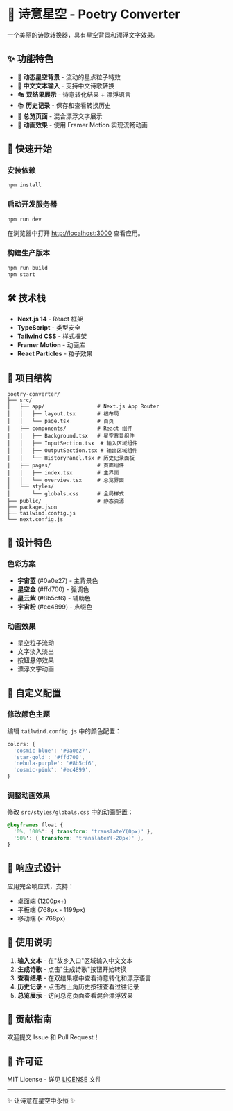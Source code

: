 # 🌠 诗意星空 - Poetry Converter

一个美丽的诗歌转换器，具有星空背景和漂浮文字效果。

## ✨ 功能特色

- 🌌 **动态星空背景** - 流动的星点粒子特效
- 📝 **中文文本输入** - 支持中文诗歌转换
- 🎭 **双结果展示** - 诗意转化结果 + 漂浮语言
- 📚 **历史记录** - 保存和查看转换历史
- 🎨 **总览页面** - 混合漂浮文字展示
- 🎪 **动画效果** - 使用 Framer Motion 实现流畅动画

## 🚀 快速开始

### 安装依赖

```bash
npm install
```

### 启动开发服务器

```bash
npm run dev
```

在浏览器中打开 [http://localhost:3000](http://localhost:3000) 查看应用。

### 构建生产版本

```bash
npm run build
npm start
```

## 🛠️ 技术栈

- **Next.js 14** - React 框架
- **TypeScript** - 类型安全
- **Tailwind CSS** - 样式框架
- **Framer Motion** - 动画库
- **React Particles** - 粒子效果

## 📁 项目结构

```
poetry-converter/
├── src/
│   ├── app/                 # Next.js App Router
│   │   ├── layout.tsx       # 根布局
│   │   └── page.tsx         # 首页
│   ├── components/          # React 组件
│   │   ├── Background.tsx   # 星空背景组件
│   │   ├── InputSection.tsx  # 输入区域组件
│   │   ├── OutputSection.tsx # 输出区域组件
│   │   └── HistoryPanel.tsx # 历史记录面板
│   ├── pages/               # 页面组件
│   │   ├── index.tsx        # 主界面
│   │   └── overview.tsx     # 总览界面
│   └── styles/
│       └── globals.css      # 全局样式
├── public/                  # 静态资源
├── package.json
├── tailwind.config.js
└── next.config.js
```

## 🎨 设计特色

### 色彩方案
- **宇宙蓝** (#0a0e27) - 主背景色
- **星空金** (#ffd700) - 强调色
- **星云紫** (#8b5cf6) - 辅助色
- **宇宙粉** (#ec4899) - 点缀色

### 动画效果
- 星空粒子流动
- 文字淡入淡出
- 按钮悬停效果
- 漂浮文字动画

## 🔧 自定义配置

### 修改颜色主题
编辑 `tailwind.config.js` 中的颜色配置：

```javascript
colors: {
  'cosmic-blue': '#0a0e27',
  'star-gold': '#ffd700',
  'nebula-purple': '#8b5cf6',
  'cosmic-pink': '#ec4899',
}
```

### 调整动画效果
修改 `src/styles/globals.css` 中的动画配置：

```css
@keyframes float {
  '0%, 100%': { transform: 'translateY(0px)' },
  '50%': { transform: 'translateY(-20px)' },
}
```

## 📱 响应式设计

应用完全响应式，支持：
- 桌面端 (1200px+)
- 平板端 (768px - 1199px)
- 移动端 (< 768px)

## 🌟 使用说明

1. **输入文本** - 在"故乡入口"区域输入中文文本
2. **生成诗歌** - 点击"生成诗歌"按钮开始转换
3. **查看结果** - 在双结果框中查看诗意转化和漂浮语言
4. **历史记录** - 点击右上角历史按钮查看过往记录
5. **总览展示** - 访问总览页面查看混合漂浮效果

## 🤝 贡献指南

欢迎提交 Issue 和 Pull Request！

## 📄 许可证

MIT License - 详见 [LICENSE](LICENSE) 文件

---

✨ 让诗意在星空中永恒 ✨
